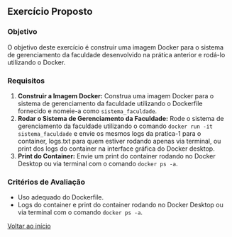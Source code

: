 ## Exercício Proposto

### Objetivo

O objetivo deste exercício é construir uma imagem Docker para o sistema de gerenciamento da faculdade desenvolvido na prática anterior e rodá-lo utilizando o Docker.

### Requisitos

1. **Construir a Imagem Docker:** Construa uma imagem Docker para o sistema de gerenciamento da faculdade utilizando o Dockerfile fornecido e nomeie-a como `sistema_faculdade`.
2. **Rodar o Sistema de Gerenciamento da Faculdade:** Rode o sistema de gerenciamento da faculdade utilizando o comando `docker run -it sistema_faculdade` e envie os mesmos logs da pratica-1 para o container, logs.txt para quem estiver rodando apenas via terminal, ou print dos logs do container na interface gráfica do Docker desktop.
3. **Print do Container:** Envie um print do container rodando no Docker Desktop ou via terminal com o comando `docker ps -a`.

### Critérios de Avaliação

- Uso adequado do Dockerfile.
- Logs do container e print do container rodando no Docker Desktop ou via terminal com o comando `docker ps -a`.


[Voltar ao início](../../README.md)